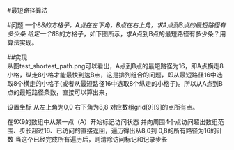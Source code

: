 ﻿#最短路径算法

#问题
一个8*8的方格子，A点在左下角，B点在右上角，求A点到B点的最短路径有多少条
给定一个8*8的方格子，如下图所示，求A点到B点的最短路径有多少条？用算法实现。

##实现  
从图test_shortest_path.png可以看出，A点到B点的最短路径为16，即A点横走8小格，纵走8小格才能最快到达B点，这是排列组合的问题，即从最短路径16中选取8个横走的小格子(或者从最短路径16中选取8个纵走的小格子)。所以从A点到B点的最短路径条数，直接可以算出来，

设置坐标 从左上角为0,0 右下角为8,8 对应数组grid[9][9]的点所有点。

在9X9的数组中从某一点（A）开始标记访问状态 并向周围4个点访问超出数组范围、步长超过16、已访问的直接返回，遍历得出从8,0到 0,8的所有路径为16的计数
当这个已经完成所有遍历后，则清除访问标记和记录步长
